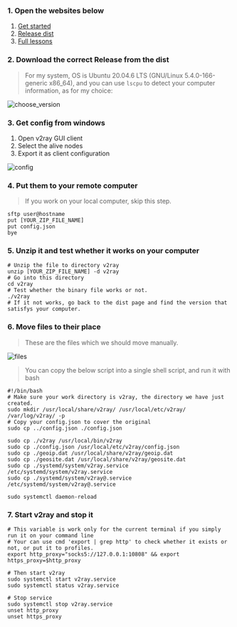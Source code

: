 ### 1. Open the websites below  
1. [Get started](https://www.v2ray.com/chapter_00/install.html)
2. [Release dist](https://github.com/v2ray/dist)  
3. [Full lessons](https://github.com/v2fly/fhs-install-v2ray)  

### 2. Download the correct Release from the dist 
> For my system, OS is Ubuntu 20.04.6 LTS (GNU/Linux 5.4.0-166-generic x86_64), and you can use `lscpu` to detect your computer information, as for my choice:  

![choose_version](./img/choose.jpg)

### 3. Get config from windows  
1. Open v2ray GUI client  
2. Select the alive nodes  
3. Export it as client configuration  

![config](./img/config.jpg)

### 4. Put them to your remote computer  
> If you work on your local computer, skip this step.   
```
sftp user@hostname
put [YOUR_ZIP_FILE_NAME]
put config.json
bye
```

### 5. Unzip it and test whether it works on your computer  
```shell
# Unzip the file to directory v2ray
unzip [YOUR_ZIP_FILE_NAME] -d v2ray
# Go into this directory
cd v2ray
# Test whether the binary file works or not.
./v2ray
# If it not works, go back to the dist page and find the version that satisfys your computer.
```

### 6. Move files to their place  
> These are the files which we should move manually.  

![files](./img/files.jpg)

> You can copy the below script into a single shell script, and run it with bash  
```shell
#!/bin/bash
# Make sure your work directory is v2ray, the directory we have just created.
sudo mkdir /usr/local/share/v2ray/ /usr/local/etc/v2ray/ /var/log/v2ray/ -p
# Copy your config.json to cover the original
sudo cp ../config.json ./config.json

sudo cp ./v2ray /usr/local/bin/v2ray
sudo cp ./config.json /usr/local/etc/v2ray/config.json  
sudo cp ./geoip.dat /usr/local/share/v2ray/geoip.dat  
sudo cp ./geosite.dat /usr/local/share/v2ray/geosite.dat  
sudo cp ./systemd/system/v2ray.service /etc/systemd/system/v2ray.service
sudo cp ./systemd/system/v2ray@.service /etc/systemd/system/v2ray@.service

sudo systemctl daemon-reload
```

### 7. Start v2ray and stop it  
```shell
# This variable is work only for the current terminal if you simply run it on your command line
# Your can use cmd 'export | grep http' to check whether it exists or not, or put it to profiles.
export http_proxy="socks5://127.0.0.1:10808" && export https_proxy=$http_proxy

# Then start v2ray  
sudo systemctl start v2ray.service  
sudo systemctl status v2ray.service

# Stop service  
sudo systemctl stop v2ray.service  
unset http_proxy
unset https_proxy
```

